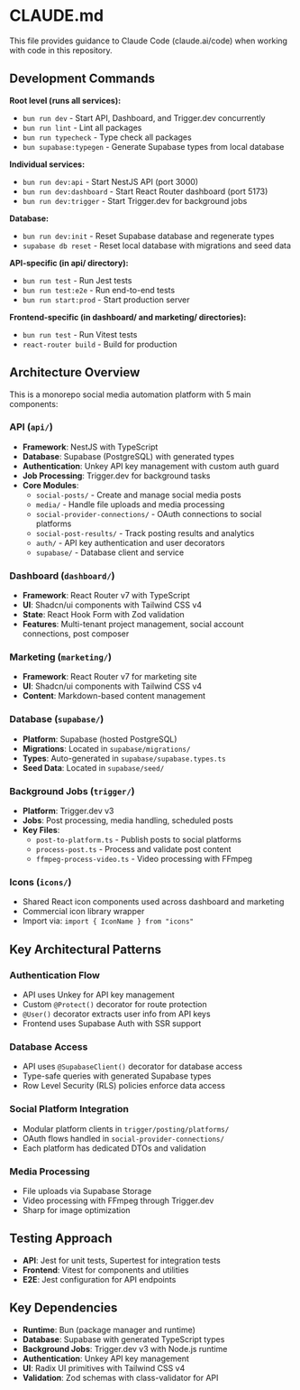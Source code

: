 # CLAUDE.md

This file provides guidance to Claude Code (claude.ai/code) when working with code in this repository.

## Development Commands

**Root level (runs all services):**

- `bun run dev` - Start API, Dashboard, and Trigger.dev concurrently
- `bun run lint` - Lint all packages
- `bun run typecheck` - Type check all packages
- `bun supabase:typegen` - Generate Supabase types from local database

**Individual services:**

- `bun run dev:api` - Start NestJS API (port 3000)
- `bun run dev:dashboard` - Start React Router dashboard (port 5173)
- `bun run dev:trigger` - Start Trigger.dev for background jobs

**Database:**

- `bun run dev:init` - Reset Supabase database and regenerate types
- `supabase db reset` - Reset local database with migrations and seed data

**API-specific (in api/ directory):**

- `bun run test` - Run Jest tests
- `bun run test:e2e` - Run end-to-end tests
- `bun run start:prod` - Start production server

**Frontend-specific (in dashboard/ and marketing/ directories):**

- `bun run test` - Run Vitest tests
- `react-router build` - Build for production

## Architecture Overview

This is a monorepo social media automation platform with 5 main components:

### API (`api/`)

- **Framework**: NestJS with TypeScript
- **Database**: Supabase (PostgreSQL) with generated types
- **Authentication**: Unkey API key management with custom auth guard
- **Job Processing**: Trigger.dev for background tasks
- **Core Modules**:
  - `social-posts/` - Create and manage social media posts
  - `media/` - Handle file uploads and media processing
  - `social-provider-connections/` - OAuth connections to social platforms
  - `social-post-results/` - Track posting results and analytics
  - `auth/` - API key authentication and user decorators
  - `supabase/` - Database client and service

### Dashboard (`dashboard/`)

- **Framework**: React Router v7 with TypeScript
- **UI**: Shadcn/ui components with Tailwind CSS v4
- **State**: React Hook Form with Zod validation
- **Features**: Multi-tenant project management, social account connections, post composer

### Marketing (`marketing/`)

- **Framework**: React Router v7 for marketing site
- **UI**: Shadcn/ui components with Tailwind CSS v4
- **Content**: Markdown-based content management

### Database (`supabase/`)

- **Platform**: Supabase (hosted PostgreSQL)
- **Migrations**: Located in `supabase/migrations/`
- **Types**: Auto-generated in `supabase/supabase.types.ts`
- **Seed Data**: Located in `supabase/seed/`

### Background Jobs (`trigger/`)

- **Platform**: Trigger.dev v3
- **Jobs**: Post processing, media handling, scheduled posts
- **Key Files**:
  - `post-to-platform.ts` - Publish posts to social platforms
  - `process-post.ts` - Process and validate post content
  - `ffmpeg-process-video.ts` - Video processing with FFmpeg

### Icons (`icons/`)

- Shared React icon components used across dashboard and marketing
- Commercial icon library wrapper
- Import via: `import { IconName } from "icons"`

## Key Architectural Patterns

### Authentication Flow

- API uses Unkey for API key management
- Custom `@Protect()` decorator for route protection
- `@User()` decorator extracts user info from API keys
- Frontend uses Supabase Auth with SSR support

### Database Access

- API uses `@SupabaseClient()` decorator for database access
- Type-safe queries with generated Supabase types
- Row Level Security (RLS) policies enforce data access

### Social Platform Integration

- Modular platform clients in `trigger/posting/platforms/`
- OAuth flows handled in `social-provider-connections/`
- Each platform has dedicated DTOs and validation

### Media Processing

- File uploads via Supabase Storage
- Video processing with FFmpeg through Trigger.dev
- Sharp for image optimization

## Testing Approach

- **API**: Jest for unit tests, Supertest for integration tests
- **Frontend**: Vitest for components and utilities
- **E2E**: Jest configuration for API endpoints

## Key Dependencies

- **Runtime**: Bun (package manager and runtime)
- **Database**: Supabase with generated TypeScript types
- **Background Jobs**: Trigger.dev v3 with Node.js runtime
- **Authentication**: Unkey API key management
- **UI**: Radix UI primitives with Tailwind CSS v4
- **Validation**: Zod schemas with class-validator for API
